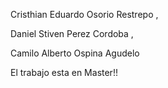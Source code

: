 Cristhian Eduardo Osorio Restrepo , 


Daniel Stiven Perez Cordoba , 


Camilo Alberto Ospina Agudelo


El trabajo esta en Master!!
